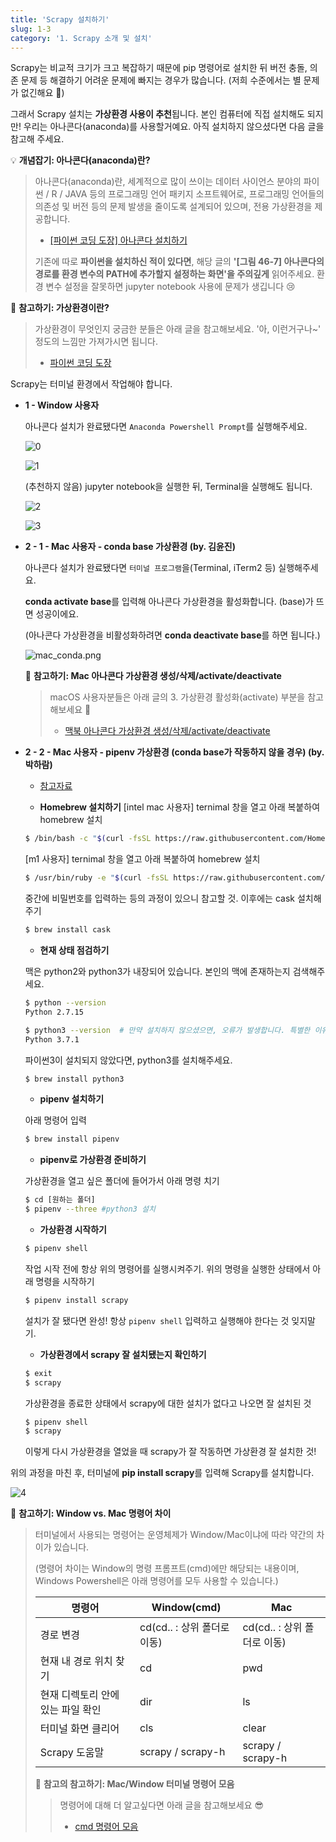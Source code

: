 ```yaml
---
title: 'Scrapy 설치하기'
slug: 1-3
category: '1. Scrapy 소개 및 설치'
---
```

Scrapy는 비교적 크기가 크고 복잡하기 때문에 pip 명령어로 설치한 뒤 버전 충돌, 의존 문제 등 해결하기 어려운 문제에 빠지는 경우가 많습니다. (저희 수준에서는 별 문제가 없긴해요 🤣)

그래서 Scrapy 설치는 **가상환경 사용이 추천**됩니다. 본인 컴퓨터에 직접 설치해도 되지만! 우리는 아나콘다(anaconda)를 사용할거예요. 아직 설치하지 않으셨다면 다음 글을 참고해 주세요.

💡 **개념잡기: 아나콘다(anaconda)란?**
> 아나콘다(anaconda)란, 세계적으로 많이 쓰이는 데이터 사이언스 분야의 파이썬 / R / JAVA 등의 프로그래밍 언어 패키지 소프트웨어로, 프로그래밍 언어들의 의존성 및 버전 등의 문제 발생을 줄이도록 설계되어 있으며, 전용 가상환경을 제공합니다.
>
> - [[파이썬 코딩 도장] 아나콘다 설치하기](https://dojang.io/mod/page/view.php?id=2456)
>
> 기존에 따로 **파이썬을 설치하신 적이 있다면**, 해당 글의 **'[그림 46-7] 아나콘다의 경로를 환경 변수의 PATH에 추가할지 설정하는 화면'을 주의깊게** 읽어주세요. 환경 변수 설정을 잘못하면 jupyter notebook 사용에 문제가 생깁니다 😢
    
📖 **참고하기: 가상환경이란?**
> 가상환경이 무엇인지 궁금한 분들은 아래 글을 참고해보세요. '아, 이런거구나~' 정도의 느낌만 가져가시면 됩니다.
>
> - [파이썬 코딩 도장](https://dojang.io/mod/page/view.php?id=2470)


Scrapy는 터미널 환경에서 작업해야 합니다.

- **1 - Window 사용자**
  
    아나콘다 설치가 완료됐다면 `Anaconda Powershell Prompt`를 실행해주세요.
    
    ![0](/scrapy/1-3/0.png)
    
    ![1](/scrapy/1-3/1.png)
    
    (추천하지 않음) jupyter notebook을 실행한 뒤, Terminal을 실행해도 됩니다.
    
    ![2](/scrapy/1-3/2.png)
    
    ![3](/scrapy/1-3/3.png)

- **2 - 1 - Mac 사용자 - conda base 가상환경 (by. 김윤진)**

    아나콘다 설치가 완료됐다면 `터미널 프로그램`을(Terminal, iTerm2 등) 실행해주세요.

    **conda activate base**를 입력해 아나콘다 가상환경을 활성화합니다. (base)가 뜨면 성공이에요.

    (아나콘다 가상환경을 비활성화하려면 **conda deactivate base**를 하면 됩니다.)

    ![mac_conda.png](/scrapy/1-3/mac_conda.png)

    📖 **참고하기: Mac 아나콘다 가상환경 생성/삭제/activate/deactivate**
    > macOS 사용자분들은 아래 글의 3. 가상환경 활성화(activate) 부분을 참고해보세요 🤔
    > - [맥북 아나콘다 가상환경 생성/삭제/activate/deactivate](https://joytk.tistory.com/14)

- **2 - 2 - Mac 사용자 - pipenv 가상환경 (conda base가 작동하지 않을 경우) (by. 박하람)**
    - [참고자료](https://velog.io/@doondoony/pipenv-101)
    
    - **Homebrew 설치하기**
    [intel mac 사용자] ternimal 창을 열고 아래 복붙하여 homebrew 설치

    ```bash
    $ /bin/bash -c "$(curl -fsSL https://raw.githubusercontent.com/Homebrew/install/HEAD/install.sh)"
    ```

    [m1 사용자] ternimal 창을 열고 아래 복붙하여 homebrew 설치 

    ```bash
    $ /usr/bin/ruby -e "$(curl -fsSL https://raw.githubusercontent.com/Homebrew/install/master/install)"
    ```

    중간에 비밀번호를 입력하는 등의 과정이 있으니 참고할 것. 이후에는 cask 설치해주기 

    ```bash
    $ brew install cask
    ```

    - **현재 상태 점검하기**

    맥은 python2와 python3가 내장되어 있습니다. 본인의 맥에 존재하는지 검색해주세요. 

    ```bash
    $ python --version
    Python 2.7.15

    $ python3 --version  # 만약 설치하지 않으셨으면, 오류가 발생합니다. 특별한 이유가 아니라면 Python3 를 사용해 주세요
    Python 3.7.1
    ```

    파이썬3이 설치되지 않았다면, python3를 설치해주세요. 

    ```bash
    $ brew install python3
    ```

    - **pipenv 설치하기**

    아래 명령어 입력

    ```bash
    $ brew install pipenv
    ```

    - **pipenv로 가상환경 준비하기**

    가상환경을 열고 싶은 폴더에 들어가서 아래 명령 치기 

    ```bash
    $ cd [원하는 폴더]
    $ pipenv --three #python3 설치
    ```

    - **가상환경 시작하기**

    ```bash
    $ pipenv shell
    ```

    작업 시작 전에 항상 위의 명령어를 실행시켜주기. 위의 명령을 실행한 상태에서 아래 명령을 시작하기 

    ```bash
    $ pipenv install scrapy
    ```

    설치가 잘 됐다면 완성! 항상 `pipenv shell` 입력하고 실행해야 한다는 것 잊지말기.

    - **가상환경에서 scrapy 잘 설치됐는지 확인하기**

    ```bash
    $ exit 
    $ scrapy
    ```

    가상환경을 종료한 상태에서 scrapy에 대한 설치가 없다고 나오면 잘 설치된 것 

    ```bash
    $ pipenv shell
    $ scrapy
    ```

    이렇게 다시 가상환경을 열었을 때 scrapy가 잘 작동하면 가상환경 잘 설치한 것!

위의 과정을 마친 후, 터미널에 **pip install scrapy**를 입력해 Scrapy를 설치합니다.
    
![4](/scrapy/1-3/4.png)

📖 **참고하기:  Window vs. Mac 명령어 차이**
> 터미널에서 사용되는 명령어는 운영체제가 Window/Mac이냐에 따라 약간의 차이가 있습니다.
> 
> (명령어 차이는 Window의 명령 프롬프트(cmd)에만 해당되는 내용이며, Windows Powershell은 아래 명령어를 모두 사용할 수 있습니다.)
> 
> | 명령어                            | Window(cmd)                 | Mac                         |
> | --------------------------------- | --------------------------- | --------------------------- |
> | 경로 변경                         | cd(cd.. : 상위 폴더로 이동) | cd(cd.. : 상위 폴더로 이동) |
> | 현재 내 경로 위치 찾기            | cd                          | pwd                         |
> | 현재 디렉토리 안에 있는 파일 확인 | dir                         | ls                          |
> | 터미널 화면 클리어                | cls                         | clear                       |
> | Scrapy 도움말                     | scrapy / scrapy-h           | scrapy / scrapy-h           |
> 
> 📖 **참고의 참고하기: Mac/Window 터미널 명령어 모음**
> > 명령어에 대해 더 알고싶다면 아래 글을 참고해보세요 😎
> > - [cmd 명령어 모음](https://m.blog.naver.com/PostView.naver?isHttpsRedirect=true&blogId=nawoo&logNo=80138979222)
